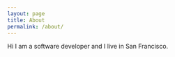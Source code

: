 ```yaml
---
layout: page
title: About
permalink: /about/
---
```


Hi I am a software developer and I live in San Francisco.
